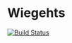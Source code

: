 # Wiegehts
[![Build Status](https://travis-ci.org/WeVsVirus/wevsvirus-fe.svg?branch=master)](https://travis-ci.org/WeVsVirus/wevsvirus-fe)
